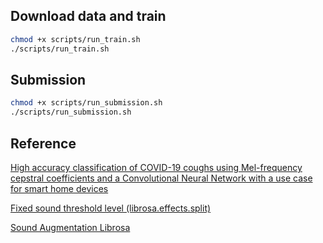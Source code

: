 ## Download data and train
```bash
chmod +x scripts/run_train.sh
./scripts/run_train.sh
```

## Submission
```bash
chmod +x scripts/run_submission.sh
./scripts/run_submission.sh
```

## Reference
[High accuracy classification of COVID-19 coughs using Mel-frequency cepstral coefficients and a Convolutional Neural Network with a use case for smart home devices](https://www.researchsquare.com/article/rs-63796/v1.pdf?c=1598480611000)

[Fixed sound threshold level (librosa.effects.split)](https://mmchiou.gitbooks.io/ai_gc_methodology_2018_v1-private/content/zhong-wen-yu-yin-sentence-segmentation/acoustic-domain-sentence-segmentation/using-librosa-library.html)

[Sound Augmentation Librosa](https://www.kaggle.com/huseinzol05/sound-augmentation-librosa)